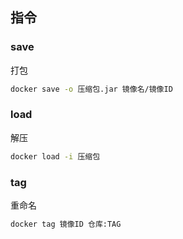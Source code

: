 <!--
 * @Description: 
 * @Version: 1.0
 * @Author: DaLao
 * @Email: dalao@xxx.com
 * @Date: 2022-03-27 11:14:23
 * @LastEditors: dalao
 * @LastEditTime: 2022-04-03 13:04:22
-->

## 指令


### save

打包

```sh
docker save -o 压缩包.jar 镜像名/镜像ID
```


### load

解压

```sh
docker load -i 压缩包
```


### tag

重命名

```sh
docker tag 镜像ID 仓库:TAG
```